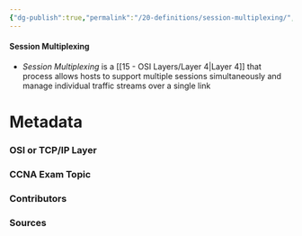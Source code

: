 ```yaml
---
{"dg-publish":true,"permalink":"/20-definitions/session-multiplexing/","tags":["defs_ccna"]}
---
```


#### Session Multiplexing
- *Session Multiplexing* is a [[15 - OSI Layers/Layer 4\|Layer 4]] that process allows hosts to support multiple sessions simultaneously and manage individual traffic streams over a single link

# Metadata
### OSI or TCP/IP Layer

### CCNA Exam Topic

### Contributors

### Sources
